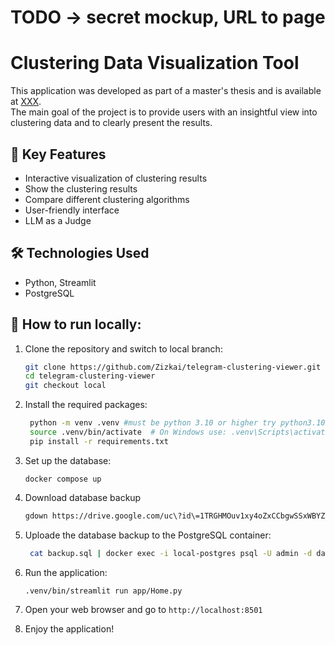 # TODO -> secret mockup, URL to page

# Clustering Data Visualization Tool

This application was developed as part of a master's thesis and is available at [XXX](XXX).  
The main goal of the project is to provide users with an insightful view into clustering data and to clearly present the results.

## 🎯 Key Features

- Interactive visualization of clustering results
- Show the clustering results
- Compare different clustering algorithms
- User-friendly interface
- LLM as a Judge

## 🛠️ Technologies Used

- Python, Streamlit
- PostgreSQL

## 🚀 How to run locally:

1. Clone the repository and switch to local branch:

   ```bash
   git clone https://github.com/Zizkai/telegram-clustering-viewer.git
   cd telegram-clustering-viewer
   git checkout local
   ```

2. Install the required packages:
   ```bash
    python -m venv .venv #must be python 3.10 or higher try python3.10 -m venv .venv
    source .venv/bin/activate  # On Windows use: .venv\Scripts\activate
    pip install -r requirements.txt
   ```
3. Set up the database:
   ```
   docker compose up
   ```
4. Download database backup
   ```bash
   gdown https://drive.google.com/uc\?id\=1TRGHMOuv1xy4oZxCCbgwSSxWBYZmP9gj
   ```
5. Uploade the database backup to the PostgreSQL container:
   ```bash
    cat backup.sql | docker exec -i local-postgres psql -U admin -d data
   ```
6. Run the application:

   ```bash
   .venv/bin/streamlit run app/Home.py
   ```

7. Open your web browser and go to `http://localhost:8501`

8. Enjoy the application!
